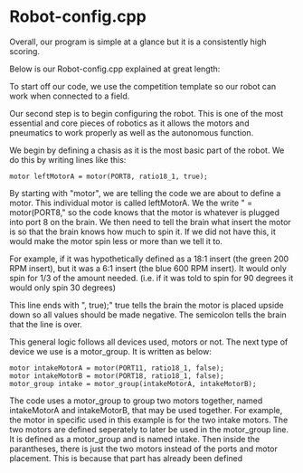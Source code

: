 # Robot-config.cpp
Overall, our program is simple at a glance but it is a consistently high scoring.

Below is our Robot-config.cpp explained at great length:

  To start off our code, we use the competition template so our robot can work when connected to a field. 

  Our second step is to begin configuring the robot. This is one of the most essential and core pieces of robotics as it allows the  motors and pneumatics to work properly as well as the autonomous function.


We begin by defining a chasis as it is the most basic part of the robot. We do this by writing lines like this:

    motor leftMotorA = motor(PORT8, ratio18_1, true);

  By starting with "motor", we are telling the code we are about to define a motor. This individual motor is called leftMotorA. 
We the write " = motor(PORT8," so the code knows that the motor is whatever is plugged into port 8 on the brain. 
We then need to tell the brain what insert the motor is so that the brain knows how much to spin it.
If we did not have this, it would make the motor spin less or more than we tell it to.

  For example, if it was hypothetically defined as a 18:1 insert (the green 200 RPM insert), but it was a 6:1 insert (the blue 600 RPM insert). It would only spin for 1/3 of the amount needed. (i.e. if it was told to spin for 90 degrees it would only spin 30 degrees)

  This line ends with ", true);" true tells the brain the motor is placed upside down so all values should be made negative. The semicolon tells the brain that the line is over.

  This general logic follows all devices used, motors or not. The next type of device we use is a motor_group. It is written as below:

    motor intakeMotorA = motor(PORT11, ratio18_1, false);
    motor intakeMotorB = motor(PORT18, ratio18_1, false);
    motor_group intake = motor_group(intakeMotorA, intakeMotorB);
    
  The code uses a motor_group to group two motors together, named intakeMotorA and intakeMotorB, that may be used together. For example, the motor in specific used in this example is for the two intake motors. The two motors are defined seperately to later be used in the motor_group line. It is defined as a motor_group and is named intake. Then inside the parantheses, there is just the two motors instead of the ports and motor placement. This is because that part has already been defined 
